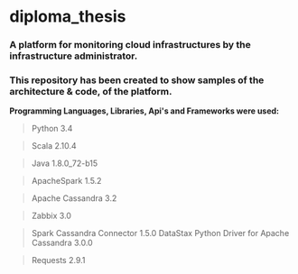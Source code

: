 # diploma_thesis

### A platform for monitoring cloud infrastructures by the infrastructure administrator.


### This repository has been created to show samples of the architecture & code, of the platform.


**Programming Languages, Libraries, Api's and Frameworks were used:**
>Python 3.4 

>Scala 2.10.4 

>Java 1.8.0_72-b15 

>ApacheSpark 1.5.2 

>Apache Cassandra 3.2 

>Zabbix 3.0 

>Spark Cassandra Connector 1.5.0 DataStax Python Driver for Apache Cassandra 3.0.0 

>Requests 2.9.1
